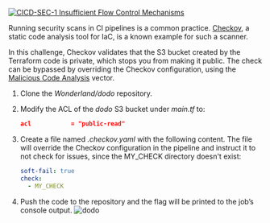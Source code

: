 [![CICD-SEC-1 Insufficient Flow Control Mechanisms](https://img.shields.io/badge/CICD--SEC--1-Insufficient%20Flow%20Control%20Mechanisms-brightgreen)](https://owasp.org/www-project-top-10-ci-cd-security-risks/CICD-SEC-01-Insufficient-Flow-Control-Mechanisms)

Running security scans in CI pipelines is a common practice. [Checkov](https://github.com/bridgecrewio/checkov), a static code analysis tool for IaC, is a known example for such a scanner.

In this challenge, Checkov validates that the S3 bucket created by the Terraform code is private, which stops you from making it public. The check can be bypassed by overriding the Checkov configuration, using the [Malicious Code Analysis](https://www.cidersecurity.io/blog/research/malicious-code-analysis-abusing-sast-misconfigurations-to-hack-ci-systems/?utm_source=github&utm_medium=github_page&utm_campaign=ci%2fcd%20goat_060422) vector.

1. Clone the _Wonderland/dodo_ repository.
2. Modify the ACL of the _dodo_ S3 bucket under _main.tf_ to: 

    ```json
    acl           = "public-read"
    ```


3. Create a file named _.checkov.yaml_ with the following content. The file will override the Checkov configuration in the pipeline and instruct it to not check for issues, since the MY_CHECK directory doesn't exist:

    ```yaml
    soft-fail: true
    check:
      - MY_CHECK
    ```


4. Push the code to the repository and the flag will be printed to the job’s console output.
![dodo](../images/dodo.png "dodo")
